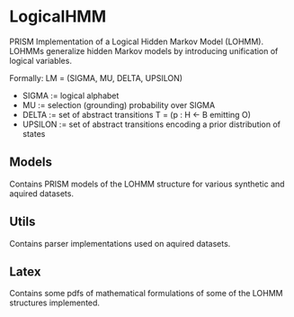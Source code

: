 # LogicalHMM
PRISM Implementation of a Logical Hidden Markov Model (LOHMM).  LOHMMs generalize hidden Markov models by introducing unification of logical variables.

Formally:
LM = (SIGMA, MU, DELTA, UPSILON)
* SIGMA := logical alphabet
* MU := selection (grounding) probability over SIGMA
* DELTA := set of abstract transitions T = (p : H <- B emitting O)
* UPSILON := set of abstract transitions encoding a prior distribution of states
     
Models
---
Contains PRISM models of the LOHMM structure for various synthetic and aquired datasets.

Utils
---
Contains parser implementations used on aquired datasets.

Latex
---
Contains some pdfs of mathematical formulations of some of the LOHMM structures implemented.
